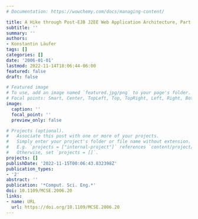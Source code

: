 ```yaml
---
# Documentation: https://wowchemy.com/docs/managing-content/

title: A Hike through Post-EJB J2EE Web Application Architecture, Part II
subtitle: ''
summary: ''
authors:
- Konstantin Läufer
tags: []
categories: []
date: '2006-01-01'
lastmod: 2022-11-14T18:06:44-06:00
featured: false
draft: false

# Featured image
# To use, add an image named `featured.jpg/png` to your page's folder.
# Focal points: Smart, Center, TopLeft, Top, TopRight, Left, Right, BottomLeft, Bottom, BottomRight.
image:
  caption: ''
  focal_point: ''
  preview_only: false

# Projects (optional).
#   Associate this post with one or more of your projects.
#   Simply enter your project's folder or file name without extension.
#   E.g. `projects = ["internal-project"]` references `content/project/deep-learning/index.md`.
#   Otherwise, set `projects = []`.
projects: []
publishDate: '2022-11-15T00:06:43.832398Z'
publication_types:
- '2'
abstract: ''
publication: '*Comput. Sci. Eng.*'
doi: 10.1109/MCSE.2006.20
links:
- name: URL
  url: https://doi.org/10.1109/MCSE.2006.20
---
```


